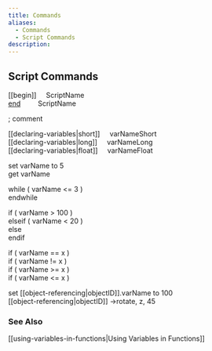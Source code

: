```yaml
---
title: Commands
aliases:
  - Commands
  - Script Commands
description:
---
```

## Script Commands

[[begin]] &nbsp; &nbsp; ScriptName  
[end](end.md) &nbsp; &nbsp; &nbsp; &nbsp; ScriptName  

; comment

[[declaring-variables|short]] &nbsp; &nbsp; varNameShort  
[[declaring-variables|long]] &nbsp; &nbsp; varNameLong  
[[declaring-variables|float]] &nbsp; &nbsp; varNameFloat  

set varName to 5  
get varName

while ( varName \<= 3 )  
endwhile  

if ( varName \> 100 )  
elseif ( varName \< 20 )  
else  
endif  

if ( varName == x )  
if ( varName \!= x )  
if ( varName \>= x )  
if ( varName \<= x )  

set [[object-referencing|objectID]].varName to 100  
[[object-referencing|objectID]] -\>rotate, z, 45  

### See Also
[[using-variables-in-functions|Using Variables in Functions]]  
